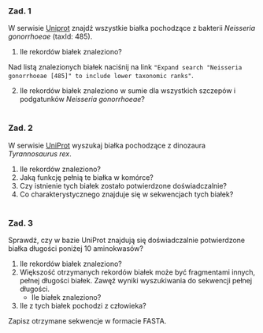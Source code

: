 ### Zad. 1
W serwisie [Uniprot](https://www.uniprot.org/) znajdź wszystkie białka pochodzące z bakterii *Neisseria gonorrhoeae* (taxId: 485). 

1. Ile rekordów białek znaleziono?

Nad listą znalezionych białek naciśnij na link `"Expand search "Neisseria gonorrhoeae [485]" to include lower taxonomic ranks"`. 

2. Ile rekordów białek znaleziono w sumie dla wszystkich szczepów i podgatunków *Neisseria gonorrhoeae*?
<br><br>

### Zad. 2
W serwisie [UniProt](https://www.uniprot.org/) wyszukaj białka pochodzące z dinozaura *Tyrannosaurus rex*.

1. Ile rekordów znaleziono?
2. Jaką funkcję pełnią te białka w komórce?
3. Czy istnienie tych białek zostało potwierdzone doświadczalnie?
4. Co charakterystycznego znajduje się w sekwencjach tych białek?
<br/><br/>


### Zad. 3
Sprawdź, czy w bazie UniProt znajdują się doświadczalnie potwierdzone białka długości poniżej 10 aminokwasów?

1. Ile rekordów białek znaleziono?
2. Większość otrzymanych rekordów białek może być fragmentami innych, pełnej długości białek. Zawęź wyniki wyszukiwania do sekwencji pełnej długości.
   * Ile białek znaleziono?
3. Ile z tych białek pochodzi z człowieka?

Zapisz otrzymane sekwencje w formacie FASTA.